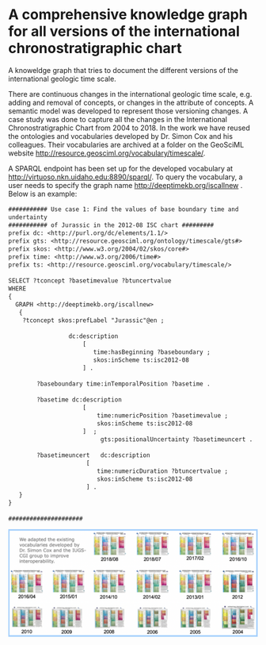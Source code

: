 # A comprehensive knowledge graph for all versions of the international chronostratigraphic chart
A knoweldge graph that tries to document the different versions of the international geologic time scale. 

There are continuous changes in the international geologic time scale, e.g. adding and removal of concepts, or changes in the attribute of concepts. A semantic model was developed to represent those versioning changes. A case study was done to capture all the changes in the International Chronostratigraphic Chart from 2004 to 2018. In the work we have reused the ontologies and vocabularies developed by Dr. Simon Cox and his colleagues. Their vocabularies are archived at a folder on the GeoSciML website http://resource.geosciml.org/vocabulary/timescale/. 

A SPARQL endpoint has been set up for the developed vocabulary at http://virtuoso.nkn.uidaho.edu:8890/sparql/. To query the vocabulary, a user needs to specify the graph name <http://deeptimekb.org/iscallnew> . Below is an example: 

```
########### Use case 1: Find the values of base boundary time and undertainty 
########### of Jurassic in the 2012-08 ISC chart #########
prefix dc: <http://purl.org/dc/elements/1.1/> 
prefix gts: <http://resource.geosciml.org/ontology/timescale/gts#> 
prefix skos: <http://www.w3.org/2004/02/skos/core#> 
prefix time: <http://www.w3.org/2006/time#> 
prefix ts: <http://resource.geosciml.org/vocabulary/timescale/>  

SELECT ?tconcept ?basetimevalue ?btuncertvalue 
WHERE
{
  GRAPH <http://deeptimekb.org/iscallnew> 
   {
	?tconcept skos:prefLabel "Jurassic"@en ;  

                 dc:description  
                     [   
	                    time:hasBeginning ?baseboundary ;
	                    skos:inScheme ts:isc2012-08
                     ] .
	
        ?baseboundary time:inTemporalPosition ?basetime .
	
        ?basetime dc:description
			         [ 
			             time:numericPosition ?basetimevalue ;
			             skos:inScheme ts:isc2012-08 
			         ]  ;
                          gts:positionalUncertainty ?basetimeuncert .

        ?basetimeuncert   dc:description
					  [ 
					     time:numericDuration ?btuncertvalue ;
					     skos:inScheme ts:isc2012-08 
				      ] .
   }
}

#####################
```

![Different versions of the GTS chart](/gtsversion.png)
